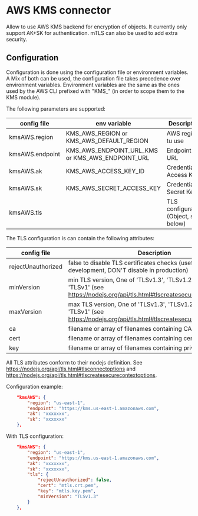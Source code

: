 # AWS KMS connector

Allow to use AWS KMS backend for encryption of objects. It currently only support AK+SK for authentication.
mTLS can also be used to add extra security.

## Configuration

Configuration is done using the configuration file or environment variables. A Mix of both can be used, the configuration file takes precedence over environment variables.
Environment variables are the same as the ones used by the AWS CLI prefixed with "KMS_" (in order to scope them to the KMS module).

The following parameters are supported:

| config file         | env variable                                     | Description
|---------------------|--------------------------------------------------|------------
| kmsAWS.region       | KMS_AWS_REGION or KMS_AWS_DEFAULT_REGION         | AWS region tu use
| kmsAWS.endpoint     | KMS_AWS_ENDPOINT_URL_KMS or KMS_AWS_ENDPOINT_URL | Endpoint URL
| kmsAWS.ak           | KMS_AWS_ACCESS_KEY_ID                            | Credentials, Access Key
| kmsAWS.sk           | KMS_AWS_SECRET_ACCESS_KEY                        | Credentials, Secret Key
| kmsAWS.tls          |                                                  | TLS configuration (Object, see below)

The TLS configuration is can contain the following attributes:

| config file         | Description
|---------------------|--------------------------------------------------
| rejectUnauthorized  | false to disable TLS certificates checks (useful in development, DON'T disable in production)
| minVersion          | min TLS version, One of 'TLSv1.3', 'TLSv1.2', 'TLSv1.1', or 'TLSv1' (see https://nodejs.org/api/tls.html#tlscreatesecurecontextoptions)
| maxVersion          | max TLS version, One of 'TLSv1.3', 'TLSv1.2', 'TLSv1.1', or 'TLSv1' (see https://nodejs.org/api/tls.html#tlscreatesecurecontextoptions)
| ca                  | filename or array of filenames containing CA(s)
| cert                | filename or array of filenames containing certificate(s)
| key                 | filename or array of filenames containing private key(s)

All TLS attributes conform to their nodejs definition. See https://nodejs.org/api/tls.html#tlsconnectoptions and https://nodejs.org/api/tls.html#tlscreatesecurecontextoptions.

Configuration example:
```json
    "kmsAWS": {
        "region": "us-east-1",
        "endpoint": "https://kms.us-east-1.amazonaws.com",
        "ak": "xxxxxxx",
        "sk": "xxxxxxx"
    },
```

With TLS configuration:
```json
    "kmsAWS": {
        "region": "us-east-1",
        "endpoint": "https://kms.us-east-1.amazonaws.com",
        "ak": "xxxxxxx",
        "sk": "xxxxxxx",
        "tls": {
            "rejectUnauthorized": false,
            "cert": "mtls.crt.pem",
            "key": "mtls.key.pem",
            "minVersion": "TLSv1.3"
        }
    },
```

